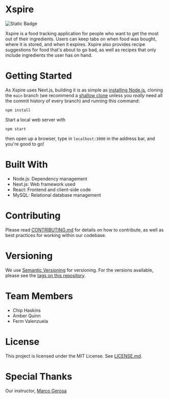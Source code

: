 # Xspire
![Static Badge](https://img.shields.io/badge/Version-0.0.0--alpha-blue?logo=semver)

Xspire is a food tracking application for people who want to get the most out of their ingredients. Users can keep tabs on when food was bought, where it is stored, and when it expires. Xspire also provides recipe suggestions for food that's about to go bad, as well as recipes that only include ingredients the user has on hand.

# Getting Started

As Xspire uses Next.js, building it is as simple as [installing Node.js](https://nodejs.org/en/download), cloning the `main` branch (we recommend a [shallow clone](https://git-scm.com/docs/shallow) unless you _really_ need all the commit history of every branch) and running this command:
```
npm install
```
Start a local web server with 
```
npm start
```
then open up a browser, type in `localhost:3000` in the address bar, and you're good to go!

# Built With
- Node.js: Dependency management
- Next.js: Web framework used
- React: Frontend and client-side code
- MySQL: Relational database management

# Contributing

Please read [CONTRIBUTING.md]() for details on how to contribute, as well as best practices for working within our codebase.

# Versioning

We use [Semantic Versioning](https://semver.org/) for versioning. For the versions available, please see the [tags on this repository](https://github.com/kbchip/xspire/tags).

# Team Members

- Chip Haskins
- Amber Quinn
- Ferm Valenzuela

# License

This project is licensed under the MIT License. See [LICENSE.md](https://github.com/kbchip/xspire/LICENSE.md).

# Special Thanks

Our instructor, [Marco Gerosa](https://github.com/marcogerosa)
